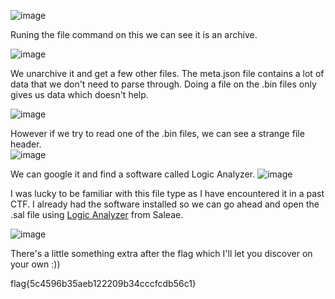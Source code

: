 ![image](https://user-images.githubusercontent.com/80063008/166224704-210f794b-bf43-4981-9ef6-48a9857f3509.png)

Runing the file command on this we can see it is an archive.

![image](https://user-images.githubusercontent.com/80063008/166225133-2598d379-7f3c-41d5-ad3a-fe987cfc556d.png)

We unarchive it and get a few other files. The meta.json file contains a lot of data that we don't need to parse through. Doing a file on the .bin files only gives us data which doesn't help. 

![image](https://user-images.githubusercontent.com/80063008/166225184-3f841175-89e2-4682-9a85-6d5ae3637191.png)

However if we try to read one of the .bin files, we can see a strange file header.  
![image](https://user-images.githubusercontent.com/80063008/166225361-30784b88-55f3-47e3-bd56-4f85ca007fad.png)

We can google it and find a software called Logic Analyzer.
![image](https://user-images.githubusercontent.com/80063008/166225545-9a492aea-63c4-47d8-9010-226ad71e2a9d.png)

I was lucky to be familiar with this file type as I have encountered it in a past CTF. I already had the software installed so we can go ahead and open the .sal file using [Logic Analyzer](https://www.saleae.com/downloads/) from Saleae.

![image](https://user-images.githubusercontent.com/80063008/166225706-fba7cd57-9d31-4f82-a28f-665afefe32e0.png)

There's a little something extra after the flag which I'll let you discover on your own :))

flag{5c4596b35aeb122209b34cccfcdb56c1}
